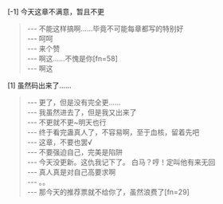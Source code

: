 
[-1] 今天这章不满意，暂且不更
>--- 不能这样搞啊......毕竟不可能每章都写的特别好<br>
>--- 呵呵<br>
>--- 来个赞<br>
>--- 啊这……不愧是你[fn=58]<br>
>--- 啊这<br>

[1] 虽然码出来了……
>--- 更了，但是没有完全更……<br>
>--- 我虽然进去了，但是我又出来了<br>
>--- 不更就不更~明天也行<br>
>--- 终于看完蛊真人了，不容易啊，至于血核，留着先吧<br>
>--- 这章，不要也罢√<br>
>--- 不要强迫自己，完美是陷阱<br>
>--- 今天没更新。这仇我记下了。
白马？哼！定叫他有来无回<br>
>--- 真人真是对自己高要求啊<br>
>--- 。。<br>
>--- 那今天的推荐票就不给你了，虽然浪费了[fn=29]<br>
